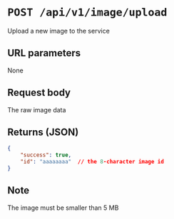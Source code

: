 # `POST /api/v1/image/upload`

Upload a new image to the service

## URL parameters
None

## Request body
The raw image data

## Returns (JSON)
```json
{
	"success": true,
	"id": "aaaaaaaa"  // the 8-character image id
}
```

## Note
The image must be smaller than 5 MB
